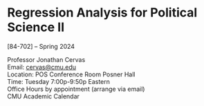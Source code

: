 # Regression Analysis for Political Science II

[84-702] – Spring 2024

Professor Jonathan Cervas\
Email: cervas@cmu.edu\
Location: POS Conference Room Posner Hall\
Time: Tuesday 7:00p-9:50p Eastern\
Office Hours by appointment (arrange via email)\
CMU Academic Calendar
